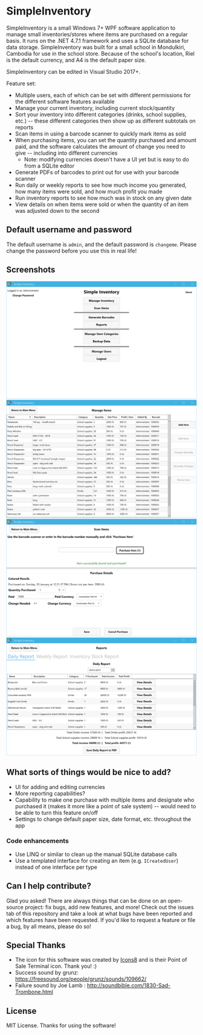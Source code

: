 # SimpleInventory

SimpleInventory is a small Windows 7+ WPF software application to manage small inventories/stores where items are purchased on a regular basis. It runs on the .NET 4.7.1 framework and uses a SQLite database for data storage. SimpleInventory was built for a small school in Mondulkiri, Cambodia for use in the school store. Because of the school's location, Riel is the default currency, and A4 is the default paper size.

SimpleInventory can be edited in Visual Studio 2017+.

Feature set:

* Multiple users, each of which can be set with different permissions for the different software features available
* Manage your current inventory, including current stock/quantity
* Sort your inventory into different categories (drinks, school supplies, etc.) -- these different categories then show up as different subtotals on reports
* Scan items in using a barcode scanner to quickly mark items as sold
* When purchasing items, you can set the quantity purchased and amount paid, and the software calculates the amount of change you need to give -- including into different currencies
  * Note: modifying currencies doesn't have a UI yet but is easy to do from a SQLite editor
* Generate PDFs of barcodes to print out for use with your barcode scanner
* Run daily or weekly reports to see how much income you generated, how many items were sold, and how much profit you made
* Run inventory reports to see how much was in stock on any given date
* View details on when items were sold or when the quantity of an item was adjusted down to the second

## Default username and password

The default username is `admin`, and the default password is `changeme`. Please change the password before you use this in real life!

## Screenshots

<div align="center">

<img alt="Menu" src="./screenshots/menu.png">

<img alt="Items list" src="./screenshots/items-list.png">

<img alt="Purchase made" src="./screenshots/purchase-made.png">

<img alt="Daily report" src="./screenshots/daily-report.png">

</div>

## What sorts of things would be nice to add?

* UI for adding and editing currencies
* More reporting capabilities?
* Capability to make one purchase with multiple items and designate who purchased it (makes it more like a point of sale system) -- would need to be able to turn this feature on/off
* Settings to change default paper size, date format, etc. throughout the app

### Code enhancements

* Use LINQ or similar to clean up the manual SQLite database calls
* Use a templated interface for creating an item (e.g. `ICreatedUser`) instead of one interface per type

## Can I help contribute?

Glad you asked! There are always things that can be done on an open-source project: fix bugs, add new features, and more! Check out the issues tab of this repository and take a look at what bugs have been reported and which features have been requested. If you'd like to request a feature or file a bug, by all means, please do so!

## Special Thanks

* The icon for this software was created by [Icons8](https://icons8.com) and is their Point of Sale Terminal icon. Thank you! :)
* Success sound by grunz: https://freesound.org/people/grunz/sounds/109662/
* Failure sound by Joe Lamb : http://soundbible.com/1830-Sad-Trombone.html

## License

MIT License. Thanks for using the software!